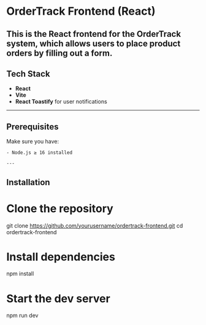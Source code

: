 #  OrderTrack Frontend (React)

 This is the **React frontend** for the OrderTrack system, which allows users to place product orders by filling out a form. 
 ---



##  Tech Stack

 - **React**
 - **Vite** 
 - **React Toastify** for user notifications

 ---

##  Prerequisites

 Make sure you have:

    - Node.js ≥ 16 installed

    ---

##  Installation


# Clone the repository
 git clone https://github.com/yourusername/ordertrack-frontend.git
 cd ordertrack-frontend

# Install dependencies
 npm install


# Start the dev server
 npm run dev